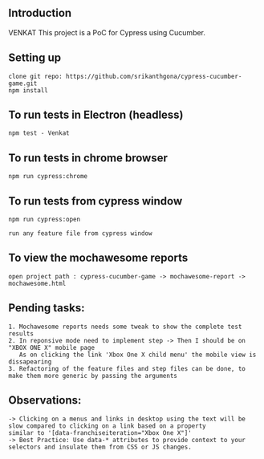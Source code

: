## Introduction
VENKAT
This project is a PoC for Cypress using Cucumber.

## Setting up
```
clone git repo: https://github.com/srikanthgona/cypress-cucumber-game.git
npm install
```  

## To run tests in Electron (headless)
```
npm test - Venkat
```

## To run tests in chrome browser
```
npm run cypress:chrome
```

## To run tests from cypress window
```
npm run cypress:open

run any feature file from cypress window
```

## To view the mochawesome reports
```
open project path : cypress-cucumber-game⁩ -> ⁨mochawesome-report⁩ -> mochawesome.html
```

## Pending tasks:
```
1. Mochawesome reports needs some tweak to show the complete test results
2. In reponsive mode need to implement step -> Then I should be on "XBOX ONE X" mobile page
   As on clicking the link 'Xbox One X child menu' the mobile view is dissapearing
3. Refactoring of the feature files and step files can be done, to make them more generic by passing the arguments
```

## Observations:
```
-> Clicking on a menus and links in desktop using the text will be slow compared to clicking on a link based on a property
similar to '[data-franchiseiteration="Xbox One X"]'
-> Best Practice: Use data-* attributes to provide context to your selectors and insulate them from CSS or JS changes.
```
